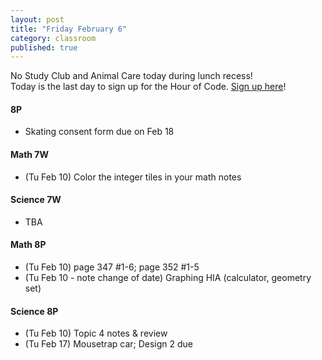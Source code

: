 ```yaml
---
layout: post
title: "Friday February 6"
category: classroom
published: true
---
```


<div class="alert alert-danger" role="alert">
No Study Club and Animal Care today during lunch recess!
</div>

<div class="alert alert-success" role="alert">
Today is the last day to sign up for the Hour of Code. <a href="https://docs.google.com/a/auroraschool.ca/forms/d/1dS5WoD9LH1sabbRglBRNqE_L1E1jTdJs9X9Qc3bfTFk/viewform">Sign up here</a>!
</div>

#### 8P
* Skating consent form due on Feb 18

#### Math 7W
* (Tu Feb 10) Color the integer tiles in your math notes

#### Science 7W
* TBA

#### Math 8P
* (Tu Feb 10) page 347 #1-6; page 352 #1-5
* (Tu Feb 10 - note change of date) Graphing HIA (calculator, geometry set)

#### Science 8P
* (Tu Feb 10) Topic 4 notes & review
* (Tu Feb 17) Mousetrap car; Design 2 due
